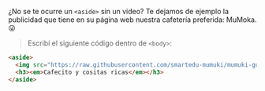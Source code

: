 ¿No se te ocurre un `<aside>` sin un video?
Te dejamos de ejemplo la publicidad que tiene en su página web nuestra cafetería preferida: MuMoka. :stuck_out_tongue_winking_eye:

> Escribí el siguiente código dentro de `<body>`:
>
```html
<aside>
  <img src="https://raw.githubusercontent.com/smartedu-mumuki/mumuki-guia-html-estructura/master/images/html_mumoka.png"/>
  <h3><em>Cafecito y cositas ricas</em></h3>
</aside>
```